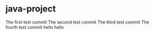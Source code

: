 # java-project
The first test commit
The second test commit
The third test commit
The fourth test commit
hello
hello

